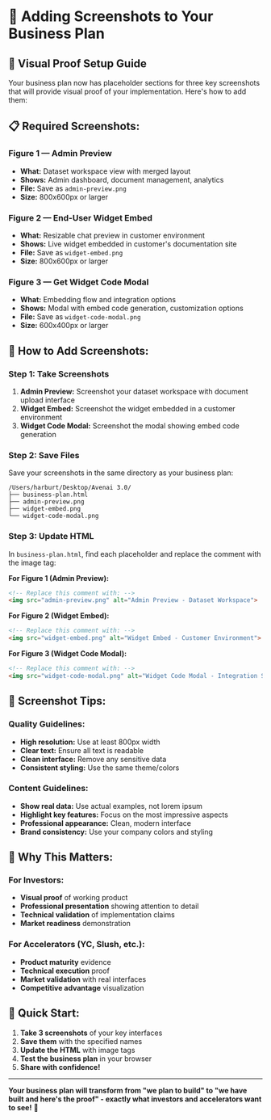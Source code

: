 # 📸 Adding Screenshots to Your Business Plan

## 🎯 **Visual Proof Setup Guide**

Your business plan now has placeholder sections for three key screenshots that will provide visual proof of your implementation. Here's how to add them:

## 📋 **Required Screenshots:**

### **Figure 1 — Admin Preview**
- **What:** Dataset workspace view with merged layout
- **Shows:** Admin dashboard, document management, analytics
- **File:** Save as `admin-preview.png`
- **Size:** 800x600px or larger

### **Figure 2 — End-User Widget Embed**
- **What:** Resizable chat preview in customer environment
- **Shows:** Live widget embedded in customer's documentation site
- **File:** Save as `widget-embed.png`
- **Size:** 800x600px or larger

### **Figure 3 — Get Widget Code Modal**
- **What:** Embedding flow and integration options
- **Shows:** Modal with embed code generation, customization options
- **File:** Save as `widget-code-modal.png`
- **Size:** 600x400px or larger

## 🚀 **How to Add Screenshots:**

### **Step 1: Take Screenshots**
1. **Admin Preview:** Screenshot your dataset workspace with document upload interface
2. **Widget Embed:** Screenshot the widget embedded in a customer environment
3. **Widget Code Modal:** Screenshot the modal showing embed code generation

### **Step 2: Save Files**
Save your screenshots in the same directory as your business plan:
```
/Users/harburt/Desktop/Avenai 3.0/
├── business-plan.html
├── admin-preview.png
├── widget-embed.png
└── widget-code-modal.png
```

### **Step 3: Update HTML**
In `business-plan.html`, find each placeholder and replace the comment with the image tag:

**For Figure 1 (Admin Preview):**
```html
<!-- Replace this comment with: -->
<img src="admin-preview.png" alt="Admin Preview - Dataset Workspace">
```

**For Figure 2 (Widget Embed):**
```html
<!-- Replace this comment with: -->
<img src="widget-embed.png" alt="Widget Embed - Customer Environment">
```

**For Figure 3 (Widget Code Modal):**
```html
<!-- Replace this comment with: -->
<img src="widget-code-modal.png" alt="Widget Code Modal - Integration Setup">
```

## 🎨 **Screenshot Tips:**

### **Quality Guidelines:**
- **High resolution:** Use at least 800px width
- **Clear text:** Ensure all text is readable
- **Clean interface:** Remove any sensitive data
- **Consistent styling:** Use the same theme/colors

### **Content Guidelines:**
- **Show real data:** Use actual examples, not lorem ipsum
- **Highlight key features:** Focus on the most impressive aspects
- **Professional appearance:** Clean, modern interface
- **Brand consistency:** Use your company colors and styling

## 🌟 **Why This Matters:**

### **For Investors:**
- **Visual proof** of working product
- **Professional presentation** showing attention to detail
- **Technical validation** of implementation claims
- **Market readiness** demonstration

### **For Accelerators (YC, Slush, etc.):**
- **Product maturity** evidence
- **Technical execution** proof
- **Market validation** with real interfaces
- **Competitive advantage** visualization

## 🚀 **Quick Start:**

1. **Take 3 screenshots** of your key interfaces
2. **Save them** with the specified names
3. **Update the HTML** with image tags
4. **Test the business plan** in your browser
5. **Share with confidence!**

---

**Your business plan will transform from "we plan to build" to "we have built and here's the proof" - exactly what investors and accelerators want to see!** 🎯
